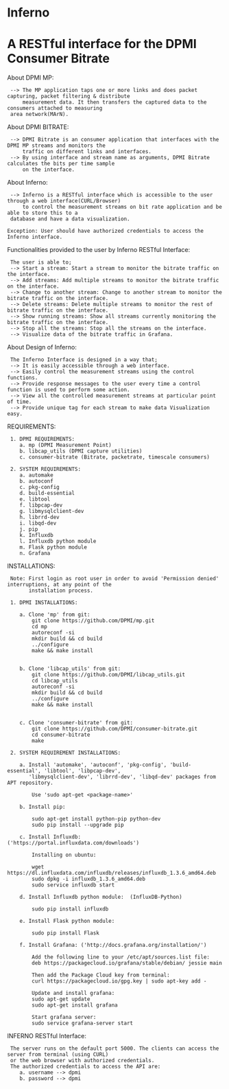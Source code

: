 # Inferno

# A RESTful interface for the DPMI Consumer Bitrate 

About DPMI MP:  
  
     --> The MP application taps one or more links and does packet capturing, packet filtering & distribute
     	 measurement data. It then transfers the captured data to the consumers attached to measuring 
	 area network(MArN).
  
  
About DPMI BITRATE:  
  
     --> DPMI Bitrate is an consumer application that interfaces with the DPMI MP streams and monitors the 
     	 traffic on different links and interfaces.
     --> By using interface and stream name as arguments, DPMI Bitrate calculates the bits per time sample 
     	 on the interface.
  

About Inferno:
  
     --> Inferno is a RESTful interface which is accessible to the user through a web interface(CURL/Browser) 
     	 to control the measurement streams on bit rate application and be able to store this to a 
	 database and have a data visualization.
 
	Exception: User should have authorized credentials to access the Inferno interface.  
      
Functionalities provided to the user by Inferno RESTful Interface:
  
     The user is able to;
     --> Start a stream: Start a stream to monitor the bitrate traffic on the interface.
     --> Add streams: Add multiple streams to monitor the bitrate traffic on the interface.
     --> Change to another stream: Change to another stream to monitor the bitrate traffic on the interface.
     --> Delete streams: Delete multiple streams to monitor the rest of bitrate traffic on the interface.
     --> Show running streams: Show all streams currently monitoring the bitrate traffic on the interface.
     --> Stop all the streams: Stop all the streams on the interface.
     --> Visualize data of the bitrate traffic in Grafana.

About Design of Inferno:
   
     The Inferno Interface is designed in a way that;
     --> It is easily accessible through a web interface.
     --> Easily control the measurement streams using the control functions.
     --> Provide response messages to the user every time a control function is used to perform some action.
     --> View all the controlled measurement streams at particular point of time.
     --> Provide unique tag for each stream to make data Visualization easy.

REQUIREMENTS:

     1. DPMI REQUIREMENTS:
		a. mp (DPMI Measurement Point)
		b. libcap_utils (DPMI capture utilities)
		c. consumer-bitrate (Bitrate, packetrate, timescale consumers) 
				
     2. SYSTEM REQUIREMENTS:
		a. automake
		b. autoconf
		c. pkg-config
		d. build-essential
		e. libtool
		f. libpcap-dev
		g. libmysqlclient-dev
		h. librrd-dev
		i. libqd-dev
		j. pip
		k. Influxdb 
		l. Influxdb python module
		m. Flask python module 
		n. Grafana
		
INSTALLATIONS:

     Note: First login as root user in order to avoid 'Permission denied' interruptions, at any point of the 
     	   installation process.	
     
     1. DPMI INSTALLATIONS: 
	
		a. Clone 'mp' from git:
			git clone https://github.com/DPMI/mp.git
			cd mp
			autoreconf -si
			mkdir build && cd build 
			../configure
			make && make install


   		b. Clone 'libcap_utils' from git:
			git clone https://github.com/DPMI/libcap_utils.git
			cd libcap_utils
			autoreconf -si
			mkdir build && cd build
			../configure
			make && make install


   		c. Clone 'consumer-bitrate' from git:
			git clone https://github.com/DPMI/consumer-bitrate.git
			cd consumer-bitrate
			make
	
     2. SYSTEM REQUIREMENT INSTALLATIONS:
   
		a. Install 'automake', 'autoconf', 'pkg-config', 'build-essential', 'libtool', 'libpcap-dev', 
		   'libmysqlclient-dev', 'librrd-dev', 'libqd-dev' packages from APT repository.
	
			Use 'sudo apt-get <package-name>'

		b. Install pip:
	
			sudo apt-get install python-pip python-dev
			sudo pip install --upgrade pip 
	
		c. Install Influxdb:	('https://portal.influxdata.com/downloads')
	
		   	Installing on ubuntu:
	
			wget https://dl.influxdata.com/influxdb/releases/influxdb_1.3.6_amd64.deb
			sudo dpkg -i influxdb_1.3.6_amd64.deb
			sudo service influxdb start
	
		d. Install Influxdb python module:	(InfluxDB-Python)
	
			sudo pip install influxdb
	
		e. Install Flask python module:
	
			sudo pip install Flask
	
		f. Install Grafana:	('http://docs.grafana.org/installation/')
	
			Add the following line to your /etc/apt/sources.list file:
			deb https://packagecloud.io/grafana/stable/debian/ jessie main
	
			Then add the Package Cloud key from terminal:
			curl https://packagecloud.io/gpg.key | sudo apt-key add -

			Update and install grafana:
			sudo apt-get update
			sudo apt-get install grafana
	
			Start grafana server:
			sudo service grafana-server start
     	
INFERNO RESTful Interface:

     The server runs on the default port 5000. The clients can access the server from terminal (using CURL) 
     or the web browser with authorized credentials.
     The authorized credentials to access the API are:
		a. username --> dpmi
		b. password --> dpmi
